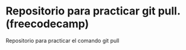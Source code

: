 # Repositorio para practicar git pull.(freecodecamp)
 Repositorio para practicar el comando git pull
